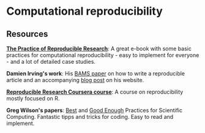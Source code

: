 # Computational reproducibility

## Resources

[**The Practice of Reproducible Research**](https://www.gitbook.com/book/bids/the-practice-of-reproducible-research/details): A great e-book with some basic practices for computational reproducibility - easy to implement for everyone - and a lot of detailed case studies.

**Damien Irving's work**: His [BAMS paper](http://journals.ametsoc.org/doi/abs/10.1175/BAMS-D-15-00010.1) on how to write a reproducible article and an accompanying [blog post](https://drclimate.wordpress.com/2016/06/16/how-to-write-a-reproducible-paper/) on his website.

[**Reproducible Research Coursera course**](https://www.coursera.org/learn/reproducible-research): A course on reproducibility mostly focused on R.

**Greg Wilson's papers**: [Best](http://journals.plos.org/plosbiology/article?id=10.1371/journal.pbio.1001745) and [Good Enough](http://journals.plos.org/ploscompbiol/article?id=10.1371/journal.pcbi.1005510) Practices for Scientific Computing. Fantastic tipps and tricks for coding. Easy to read and implement.


